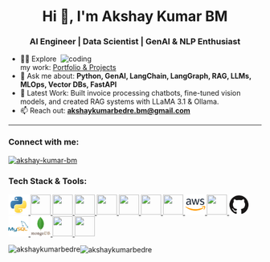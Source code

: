 <h1 align="center">Hi 👋, I'm Akshay Kumar BM</h1>
<h3 align="center">AI Engineer | Data Scientist | GenAI & NLP Enthusiast</h3>

<img align="right" alt="coding" width='400' src="https://user-images.githubusercontent.com/55389276/140866485-8fb1c876-9a8f-4d6a-98dc-08c4981eaf70.gif">

- 👨‍💻 Explore my work: [Portfolio & Projects](https://akshaykumarbedre.github.io)
- 💬 Ask me about: **Python, GenAI, LangChain, LangGraph, RAG, LLMs, MLOps, Vector DBs, FastAPI**
- 🧠 Latest Work: Built invoice processing chatbots, fine-tuned vision models, and created RAG systems with LLaMA 3.1 & Ollama.
- 📫 Reach out: **akshaykumarbedre.bm@gmail.com**

---

<h3 align="left">Connect with me:</h3>
<p align="left">
  <a href="https://linkedin.com/in/akshay-kumar-bm" target="blank">
    <img align="center" src="https://raw.githubusercontent.com/rahuldkjain/github-profile-readme-generator/master/src/images/icons/Social/linked-in-alt.svg" alt="akshay-kumar-bm" height="30" width="40" />
  </a>
</p>

<h3 align="left">Tech Stack & Tools:</h3>
<p align="left">
  <!-- Languages & Backend -->
  <a href="https://www.python.org" target="_blank">
    <img src="https://raw.githubusercontent.com/devicons/devicon/master/icons/python/python-original.svg" width="40" height="40"/>
  </a>
  <a href="https://nodejs.org/" target="_blank">
    <img src="https://cdn.worldvectorlogo.com/logos/nodejs-icon.svg" width="40" height="40"/>
  </a>
  <a href="https://fastapi.tiangolo.com/" target="_blank">
    <img src="https://cdn.worldvectorlogo.com/logos/fastapi.svg" width="40" height="40"/>
  </a>
  <a href="https://flask.palletsprojects.com/" target="_blank">
    <img src="https://www.vectorlogo.zone/logos/pocoo_flask/pocoo_flask-icon.svg" width="40" height="40"/>
  </a>
  
  <!-- AI/ML/GenAI -->
  <a href="https://www.tensorflow.org/" target="_blank">
    <img src="https://www.vectorlogo.zone/logos/tensorflow/tensorflow-icon.svg" width="40" height="40"/>
  </a>
  <a href="https://pytorch.org/" target="_blank">
    <img src="https://www.vectorlogo.zone/logos/pytorch/pytorch-icon.svg" width="40" height="40"/>
  </a>
  <a href="https://langchain.com/" target="_blank">
    <img src="https://avatars.githubusercontent.com/u/139588633?s=200&v=4" width="40" height="40"/>
  </a>
  <a href="https://ollama.com/" target="_blank">
    <img src="https://avatars.githubusercontent.com/u/150401660?s=200&v=4" width="40" height="40"/>
  </a>
  
  <!-- Tools & Infra -->
  <a href="https://aws.amazon.com/" target="_blank">
    <img src="https://raw.githubusercontent.com/devicons/devicon/master/icons/amazonwebservices/amazonwebservices-original-wordmark.svg" width="40" height="40"/>
  </a>
  <a href="https://cloud.google.com/run" target="_blank">
    <img src="https://www.vectorlogo.zone/logos/google_cloud/google_cloud-icon.svg" width="40" height="40"/>
  </a>
  <a href="https://github.com/features/actions" target="_blank">
    <img src="https://raw.githubusercontent.com/devicons/devicon/master/icons/github/github-original.svg" width="40" height="40"/>
  </a>
  
  <!-- Databases -->
  <a href="https://www.mysql.com/" target="_blank">
    <img src="https://raw.githubusercontent.com/devicons/devicon/master/icons/mysql/mysql-original-wordmark.svg" width="40" height="40"/>
  </a>
  <a href="https://www.mongodb.com/" target="_blank">
    <img src="https://raw.githubusercontent.com/devicons/devicon/master/icons/mongodb/mongodb-original-wordmark.svg" width="40" height="40"/>
  </a>
  <a href="https://github.com/facebookresearch/faiss" target="_blank">
    <img src="https://avatars.githubusercontent.com/u/695951?s=200&v=4" width="40" height="40"/>
  </a>
  <a href="https://www.pinecone.io/" target="_blank">
    <img src="https://avatars.githubusercontent.com/u/71424500?s=200&v=4" width="40" height="40"/>
  </a>
</p>

<p>
  <img align="left" src="https://github-readme-stats.vercel.app/api/top-langs?username=akshaykumarbedre&show_icons=true&locale=en&layout=compact" alt="akshaykumarbedre" />
</p>

<p>
  <img align="center" src="https://github-readme-streak-stats.herokuapp.com/?user=akshaykumarbedre&" alt="akshaykumarbedre" />
</p>
